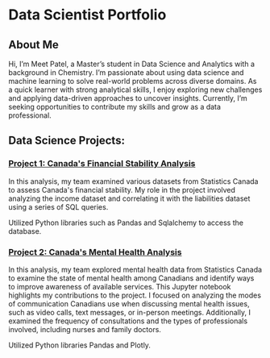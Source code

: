 # **Data Scientist Portfolio**

## **About Me**
Hi, I’m Meet Patel, a Master’s student in Data Science and Analytics with a background in Chemistry. I’m passionate about using data science and machine learning to solve real-world problems across diverse domains. As a quick learner with strong analytical skills, I enjoy exploring new challenges and applying data-driven approaches to uncover insights. Currently, I’m seeking opportunities to contribute my skills and grow as a data professional.

## **Data Science Projects:**

### [Project 1: Canada's Financial Stability Analysis](https://github.com/MeetPatel36/Canada-s-Financial-Stability/tree/main)

In this analysis, my team examined various datasets from Statistics Canada to assess Canada's financial stability. My role in the project involved analyzing the income dataset and correlating it with the liabilities dataset using a series of SQL queries.

Utilized Python libraries such as Pandas and Sqlalchemy to access the database. 

### [Project 2: Canada's Mental Health Analysis](https://github.com/MeetPatel36/Mental-Health-Analysis)

In this analysis, my team explored mental health data from Statistics Canada to examine the state of mental health among Canadians and identify ways to improve awareness of available services. This Jupyter notebook highlights my contributions to the project. I focused on analyzing the modes of communication Canadians use when discussing mental health issues, such as video calls, text messages, or in-person meetings. Additionally, I examined the frequency of consultations and the types of professionals involved, including nurses and family doctors.

Utilized Python libraries Pandas and Plotly.
